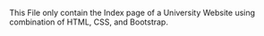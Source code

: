 This File only contain the Index page of a University Website using combination of HTML, CSS, and Bootstrap.
